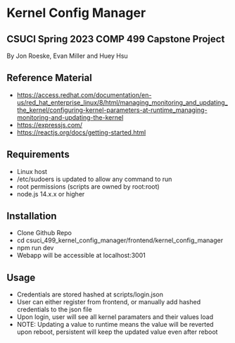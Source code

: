 # Kernel Config Manager
## CSUCI Spring 2023 COMP 499 Capstone Project 
By Jon Roeske, Evan Miller and Huey Hsu

## Reference Material
- https://access.redhat.com/documentation/en-us/red_hat_enterprise_linux/8/html/managing_monitoring_and_updating_the_kernel/configuring-kernel-parameters-at-runtime_managing-monitoring-and-updating-the-kernel
- https://expressjs.com/
- https://reactjs.org/docs/getting-started.html

## Requirements
- Linux host
- /etc/sudoers is updated to allow any command to run
- root permissions (scripts are owned by root:root)
- node.js 14.x.x or higher

## Installation
- Clone Github Repo
- cd csuci_499_kernel_config_manager/frontend/kernel_config_manager
- npm run dev
- Webapp will be accessible at localhost:3001

## Usage
- Credentials are stored hashed at scripts/login.json
- User can either register from frontend, or manually add hashed credentials to the json file
- Upon login, user will see all kernel paramaters and their values load
- NOTE: Updating a value to runtime means the value will be reverted upon reboot, persistent will keep the updated value even after reboot
